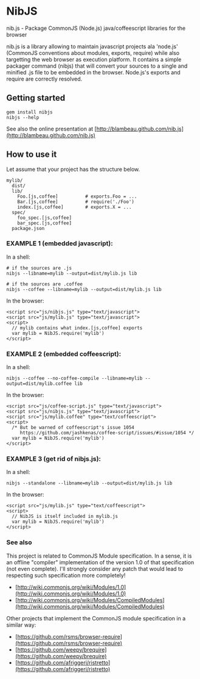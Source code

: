 # NibJS

nib.js - Package CommonJS (Node.js) java/coffeescript libraries for the browser

nib.js is a library allowing to maintain javascript projects ala 'node.js' (CommonJS conventions
about modules, exports, require) while also targetting the web browser as execution platform. It
contains a simple packager command (nibjs) that will convert your sources to a single and
minified .js file to be embedded in the browser. Node.js's exports and require are correctly
resolved.

## Getting started

    gem install nibjs
    nibjs --help 

See also the online presentation at [http://blambeau.github.com/nib.js](http://blambeau.github.com/nib.js)

## How to use it

Let assume that your project has the structure below. 

    mylib/
      dist/
      lib/
        Foo.[js,coffee]          # exports.Foo = ...
        Bar.[js,coffee]          # require('./Foo')
        index.[js,coffee]        # exports.X = ...
      spec/
        foo_spec.[js,coffee]
        bar_spec.[js,coffee]
      package.json

### EXAMPLE 1 (embedded javascript):

  In a shell:

    # if the sources are .js
    nibjs --libname=mylib --output=dist/mylib.js lib

    # if the sources are .coffee
    nibjs --coffee --libname=mylib --output=dist/mylib.js lib

  In the browser:

    <script src="js/nibjs.js" type="text/javascript">
    <script src="js/mylib.js" type="text/javascript">
    <script>
      // mylib contains what index.[js,coffee] exports
      var mylib = NibJS.require('mylib')
    </script>

### EXAMPLE 2 (embedded coffeescript):

  In a shell:

    nibjs --coffee --no-coffee-compile --libname=mylib --output=dist/mylib.coffee lib

  In the browser:

    <script src="js/coffee-script.js" type="text/javascript">
    <script src="js/nibjs.js" type="text/javascript">
    <script src="js/mylib.coffee" type="text/coffeescript">
    <script>
      /* But be warned of coffeescript's issue 1054
         https://github.com/jashkenas/coffee-script/issues/#issue/1054 */
      var mylib = NibJS.require('mylib')
    </script>

### EXAMPLE 3 (get rid of nibjs.js):

  In a shell:

    nibjs --standalone --libname=mylib --output=dist/mylib.js lib

  In the browser:

    <script src="js/mylib.js" type="text/coffeescript">
    <script>
      // NibJS is itself included in mylib.js
      var mylib = NibJS.require('mylib')
    </script>

### See also

This project is related to CommonJS Module specification. In a sense, it is an offline 
"compiler" implementation of the version 1.0 of that specification (not even complete).
I'll strongly consider any patch that would lead to respecting such specification more
completely!

* [http://wiki.commonjs.org/wiki/Modules/1.0](http://wiki.commonjs.org/wiki/Modules/1.0)
* [http://wiki.commonjs.org/wiki/Modules/CompiledModules](http://wiki.commonjs.org/wiki/Modules/CompiledModules)

Other projects that implement the CommonJS module specification in a similar way:

* [https://github.com/rsms/browser-require](https://github.com/rsms/browser-require)
* [https://github.com/weepy/brequire](https://github.com/weepy/brequire)
* [https://github.com/afriggeri/ristretto](https://github.com/afriggeri/ristretto)